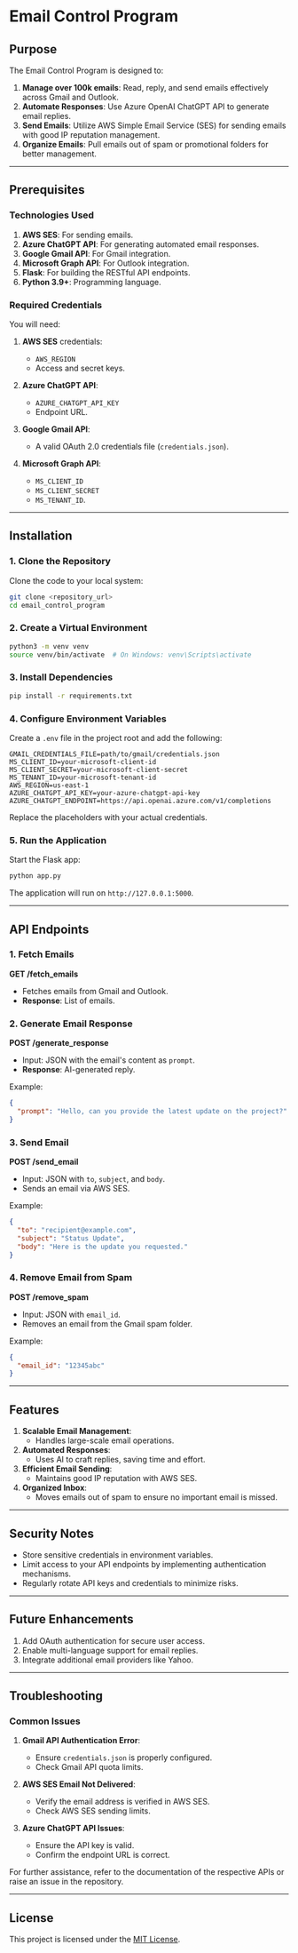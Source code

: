 # Email Control Program

## Purpose

The Email Control Program is designed to:

1. **Manage over 100k emails**: Read, reply, and send emails effectively across Gmail and Outlook.
2. **Automate Responses**: Use Azure OpenAI ChatGPT API to generate email replies.
3. **Send Emails**: Utilize AWS Simple Email Service (SES) for sending emails with good IP reputation management.
4. **Organize Emails**: Pull emails out of spam or promotional folders for better management.

---

## Prerequisites

### Technologies Used
1. **AWS SES**: For sending emails.
2. **Azure ChatGPT API**: For generating automated email responses.
3. **Google Gmail API**: For Gmail integration.
4. **Microsoft Graph API**: For Outlook integration.
5. **Flask**: For building the RESTful API endpoints.
6. **Python 3.9+**: Programming language.

### Required Credentials
You will need:

1. **AWS SES** credentials:
   - `AWS_REGION`
   - Access and secret keys.

2. **Azure ChatGPT API**:
   - `AZURE_CHATGPT_API_KEY`
   - Endpoint URL.

3. **Google Gmail API**:
   - A valid OAuth 2.0 credentials file (`credentials.json`).

4. **Microsoft Graph API**:
   - `MS_CLIENT_ID`
   - `MS_CLIENT_SECRET`
   - `MS_TENANT_ID`.

---

## Installation

### 1. Clone the Repository
Clone the code to your local system:
```bash
git clone <repository_url>
cd email_control_program
```

### 2. Create a Virtual Environment
```bash
python3 -m venv venv
source venv/bin/activate  # On Windows: venv\Scripts\activate
```

### 3. Install Dependencies
```bash
pip install -r requirements.txt
```

### 4. Configure Environment Variables
Create a `.env` file in the project root and add the following:
```env
GMAIL_CREDENTIALS_FILE=path/to/gmail/credentials.json
MS_CLIENT_ID=your-microsoft-client-id
MS_CLIENT_SECRET=your-microsoft-client-secret
MS_TENANT_ID=your-microsoft-tenant-id
AWS_REGION=us-east-1
AZURE_CHATGPT_API_KEY=your-azure-chatgpt-api-key
AZURE_CHATGPT_ENDPOINT=https://api.openai.azure.com/v1/completions
```

Replace the placeholders with your actual credentials.

### 5. Run the Application
Start the Flask app:
```bash
python app.py
```

The application will run on `http://127.0.0.1:5000`.

---

## API Endpoints

### 1. Fetch Emails
**GET /fetch_emails**
- Fetches emails from Gmail and Outlook.
- **Response**: List of emails.

### 2. Generate Email Response
**POST /generate_response**
- Input: JSON with the email's content as `prompt`.
- **Response**: AI-generated reply.

Example:
```json
{
  "prompt": "Hello, can you provide the latest update on the project?"
}
```

### 3. Send Email
**POST /send_email**
- Input: JSON with `to`, `subject`, and `body`.
- Sends an email via AWS SES.

Example:
```json
{
  "to": "recipient@example.com",
  "subject": "Status Update",
  "body": "Here is the update you requested."
}
```

### 4. Remove Email from Spam
**POST /remove_spam**
- Input: JSON with `email_id`.
- Removes an email from the Gmail spam folder.

Example:
```json
{
  "email_id": "12345abc"
}
```

---

## Features

1. **Scalable Email Management**:
   - Handles large-scale email operations.
2. **Automated Responses**:
   - Uses AI to craft replies, saving time and effort.
3. **Efficient Email Sending**:
   - Maintains good IP reputation with AWS SES.
4. **Organized Inbox**:
   - Moves emails out of spam to ensure no important email is missed.

---

## Security Notes
- Store sensitive credentials in environment variables.
- Limit access to your API endpoints by implementing authentication mechanisms.
- Regularly rotate API keys and credentials to minimize risks.

---

## Future Enhancements
1. Add OAuth authentication for secure user access.
2. Enable multi-language support for email replies.
3. Integrate additional email providers like Yahoo.

---

## Troubleshooting

### Common Issues
1. **Gmail API Authentication Error**:
   - Ensure `credentials.json` is properly configured.
   - Check Gmail API quota limits.

2. **AWS SES Email Not Delivered**:
   - Verify the email address is verified in AWS SES.
   - Check AWS SES sending limits.

3. **Azure ChatGPT API Issues**:
   - Ensure the API key is valid.
   - Confirm the endpoint URL is correct.

For further assistance, refer to the documentation of the respective APIs or raise an issue in the repository.

---

## License
This project is licensed under the [MIT License](LICENSE).


